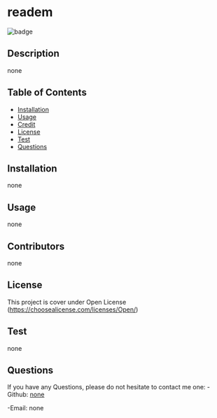 
  # readem
  ![badge](https://img.shields.io/badge/license-Open-brightgreen)<br />
  ## Description 
  none
  ## Table of Contents
  
  - [Installation](#installation)
  - [Usage](#usage)
  - [Credit](#credit)
  - [License](#license)
  - [Test](#test)
  - [Questions](#questions)
  ## Installation
  none
  ## Usage 
  none
  ## Contributors
  none
  ## License
  This project is cover under Open License (https://choosealicense.com/licenses/Open/)
  ## Test 
  none
  ## Questions
  
  If you have any Questions, please do not hesitate to contact me one: 
  -Github: [none](https://github.com/none)
  
  -Email: none
  